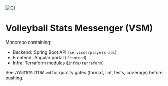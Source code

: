 ![CI](https://github.com/0belissk/stat_tracker/actions/workflows/ci.yml/badge.svg)

# Volleyball Stats Messenger (VSM)

Monorepo containing:
- Backend: Spring Boot API (`services/players-api`)
- Frontend: Angular portal (`frontend`)
- Infra: Terraform modules (`infra/terraform`)

See `/CONTRIBUTING.md` for quality gates (format, lint, tests, coverage) before pushing.
